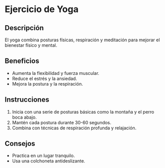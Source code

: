 # Ejercicio de Yoga

## Descripción
El yoga combina posturas físicas, respiración y meditación para mejorar el bienestar físico y mental.

## Beneficios
- Aumenta la flexibilidad y fuerza muscular.
- Reduce el estrés y la ansiedad.
- Mejora la postura y la respiración.

## Instrucciones
1. Inicia con una serie de posturas básicas como la montaña y el perro boca abajo.
2. Mantén cada postura durante 30-60 segundos.
3. Combina con técnicas de respiración profunda y relajación.

## Consejos
- Practica en un lugar tranquilo.
- Usa una colchoneta antideslizante.
